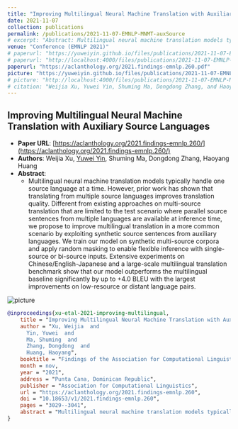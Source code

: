 ```yaml
---
title: "Improving Multilingual Neural Machine Translation with Auxiliary Source Languages"
date: 2021-11-07
collection: publications
permalink: /publications/2021-11-07-EMNLP-MNMT-auxSource
# excerpt: "Abstract: Multilingual neural machine translation models typically handle one source language at a time. However, prior work has shown that translating from multiple source languages improves translation quality. Different from existing approaches on multi-source translation that are limited to the test scenario where parallel source sentences from multiple languages are available at inference time, we propose to improve multilingual translation in a more common scenario by exploiting synthetic source sentences from auxiliary languages. We train our model on synthetic multi-source corpora and apply random masking to enable flexible inference with single-source or bi-source inputs. Extensive experiments on Chinese/English-Japanese and a large-scale multilingual translation benchmark show that our model outperforms the multilingual baseline significantly by up to +4.0 BLEU with the largest improvements on low-resource or distant language pairs."
venue: "Conference (EMNLP 2021)"
# paperurl: "https://yuweiyin.github.io/files/publications/2021-11-07-EMNLP-MNMT-auxSource.pdf"
# paperurl: "http://localhost:4000/files/publications/2021-11-07-EMNLP-MNMT-auxSource.pdf"
paperurl: "https://aclanthology.org/2021.findings-emnlp.260.pdf"
picture: "https://yuweiyin.github.io/files/publications/2021-11-07-EMNLP-MNMT-auxSource.png"
# picture: "http://localhost:4000/files/publications/2021-11-07-EMNLP-MNMT-auxSource.png"
# citation: "Weijia Xu, Yuwei Yin, Shuming Ma, Dongdong Zhang, and Haoyang Huang. 2021. Improving Multilingual Neural Machine Translation with Auxiliary Source Languages. In Findings of the Association for Computational Linguistics: EMNLP 2021, pages 3029–3041, Punta Cana, Dominican Republic. Association for Computational Linguistics."
---
```


<script src="https://polyfill.io/v3/polyfill.min.js?features=es6"></script>
<script id="MathJax-script" async src="https://cdn.jsdelivr.net/npm/mathjax@3/es5/tex-mml-chtml.js"></script>
<script> 
MathJax = {
  tex: {
    inlineMath: [['$', '$']],
    processEscapes: true
  }
};
</script>

## Improving Multilingual Neural Machine Translation with Auxiliary Source Languages

- **Paper URL**: [https://aclanthology.org/2021.findings-emnlp.260/](https://aclanthology.org/2021.findings-emnlp.260/)
- **Authors**: Weijia Xu, <u>Yuwei Yin</u>, Shuming Ma, Dongdong Zhang, Haoyang Huang
- **Abstract**:
  - Multilingual neural machine translation models typically handle one source language at a time. However, prior work has shown that translating from multiple source languages improves translation quality. Different from existing approaches on multi-source translation that are limited to the test scenario where parallel source sentences from multiple languages are available at inference time, we propose to improve multilingual translation in a more common scenario by exploiting synthetic source sentences from auxiliary languages. We train our model on synthetic multi-source corpora and apply random masking to enable flexible inference with single-source or bi-source inputs. Extensive experiments on Chinese/English-Japanese and a large-scale multilingual translation benchmark show that our model outperforms the multilingual baseline significantly by up to +4.0 BLEU with the largest improvements on low-resource or distant language pairs.

![picture](https://yuweiyin.github.io/files/publications/2021-11-07-EMNLP-MNMT-auxSource.png)
<!-- ![picture](http://localhost:4000/files/publications/2021-11-07-EMNLP-MNMT-auxSource.png) -->

<!-- - **Citation**:
  - Weijia Xu, <u>Yuwei Yin</u>, Shuming Ma, Dongdong Zhang, and Haoyang Huang. 2021. Improving Multilingual Neural Machine Translation with Auxiliary Source Languages. In Findings of the Association for Computational Linguistics: EMNLP 2021, pages 3029–3041, Punta Cana, Dominican Republic. Association for Computational Linguistics. -->

```bibtex
@inproceedings{xu-etal-2021-improving-multilingual,
    title = "Improving Multilingual Neural Machine Translation with Auxiliary Source Languages",
    author = "Xu, Weijia  and
      Yin, Yuwei  and
      Ma, Shuming  and
      Zhang, Dongdong  and
      Huang, Haoyang",
    booktitle = "Findings of the Association for Computational Linguistics: EMNLP 2021",
    month = nov,
    year = "2021",
    address = "Punta Cana, Dominican Republic",
    publisher = "Association for Computational Linguistics",
    url = "https://aclanthology.org/2021.findings-emnlp.260",
    doi = "10.18653/v1/2021.findings-emnlp.260",
    pages = "3029--3041",
    abstract = "Multilingual neural machine translation models typically handle one source language at a time. However, prior work has shown that translating from multiple source languages improves translation quality. Different from existing approaches on multi-source translation that are limited to the test scenario where parallel source sentences from multiple languages are available at inference time, we propose to improve multilingual translation in a more common scenario by exploiting synthetic source sentences from auxiliary languages. We train our model on synthetic multi-source corpora and apply random masking to enable flexible inference with single-source or bi-source inputs. Extensive experiments on Chinese/English-Japanese and a large-scale multilingual translation benchmark show that our model outperforms the multilingual baseline significantly by up to +4.0 BLEU with the largest improvements on low-resource or distant language pairs.",
}
```
